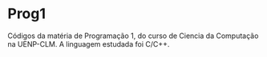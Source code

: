 # Prog1
Códigos da matéria de Programação 1, do curso de Ciencia da Computação na UENP-CLM. A linguagem estudada foi C/C++.
